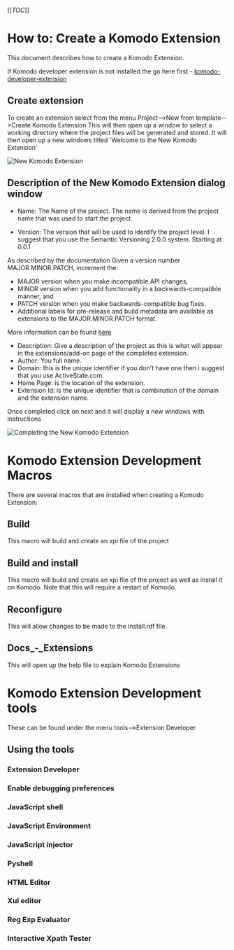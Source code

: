 [[_TOC_]]

# How to: Create a Komodo Extension
This document describes how to create a Komodo Extension.

If Komodo developer extension is not installed the go here first -
[komodo-developer-extension](http://komodoide.com/packages/addons/komodo-developer-extension/)

## Create extension
To create an extension select from the menu Project-->New from template-->Create Komodo Extension
This will then open up a window to select a working directory where the project files will be generated and stored.
It will then open up a new windows titled 'Welcome to the New Komodo Extension'

![New Komodo Extension](http://i.imgur.com/jsYWFtZ.png)


## Description of the New Komodo Extension dialog window

- Name: The Name of the project.
The name is derived from the project name that was used to start the project.



- Version: The version that will be used to identify the project level. 
I suggest that you use the Semantic Versioning 2.0.0 system. Starting at 0.0.1

As described by the documentation 
Given a version number MAJOR.MINOR.PATCH, increment the:

- MAJOR version when you make incompatible API changes,
- MINOR version when you add functionality in a backwards-compatible manner, and
- PATCH version when you make backwards-compatible bug fixes.
- Additional labels for pre-release and build metadata are available as extensions to the MAJOR.MINOR.PATCH format.

More information can be found [here ](http://semver.org/)


- Description: Give a description of the project as this is what will appear in the extensions/add-on page of the completed extension.
- Author: You full name.
- Domain: this is the unique identifier if you don't have one then i suggest that you use ActiveState.com.
- Home Page: is the location of the extension.
- Extension Id: is the unique identifier that is combination of the domain and the extension name.

Once completed click on next and it will display a new windows with instructions

![Completing the New Komodo Extension](http://i.imgur.com/Dv2TSyA.png)

# Komodo Extension Development Macros
There are several macros that are installed when creating a Komodo Extension:

## Build
This macro will build and create an xpi file of the project

## Build and install
This macro will build and create an xpi file of the project as well as install it  on Komodo. Note that this will require a restart of Komodo.

## Reconfigure
This will allow changes to be made to the install.rdf file.

## Docs_-_Extensions
This will open up the help file to explain Komodo Extensions


# Komodo Extension Development tools

These can be found under the menu tools-->Extension Developer
## Using the tools

### Extension Developer


### Enable debugging  preferences

### JavaScript shell

### JavaScript Environment

### JavaScript injector

### Pyshell

### HTML Editor

### Xul editor

### Reg Exp Evaluator

### Interactive Xpath Tester
